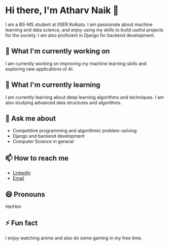 # Hi there, I'm Atharv Naik 👋

I am a BS-MS student at IISER Kolkata. I am passionate about machine learning and data science, and enjoy using my skills to build useful projects for the society. I am also proficient in Django for backend development.

## 🔭 What I'm currently working on

I am currently working on improving my machine learning skills and exploring new applications of AI.

## 🌱 What I'm currently learning

I am currently learning about deep learning algorithms and techniques. I am also studying advanced data structures and algorithms.

## 💬 Ask me about

- Competitive programming and algorithmic problem-solving
- Django and backend development
- Computer Science in general

## 📫 How to reach me

- [LinkedIn](https://www.linkedin.com/in/atharvnaik317)
- [Email](mailto:atharvn317@gmail.com)

## 😄 Pronouns

He/Him

## ⚡ Fun fact

I enjoy watching anime and also do some gaming in my free time.


<!--
**atharv-naik/atharv-naik** is a ✨ _special_ ✨ repository because its `README.md` (this file) appears on your GitHub profile.

Here are some ideas to get you started:

- 🔭 I’m currently working on ...
- 🌱 I’m currently learning ...
- 👯 I’m looking to collaborate on ...
- 🤔 I’m looking for help with ...
- 💬 Ask me about ...
- 📫 How to reach me: ...
- 😄 Pronouns: ...
- ⚡ Fun fact: ...
-->
